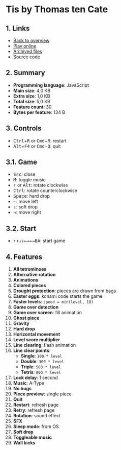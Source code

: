 # Tis by Thomas ten Cate

## 1. Links

- [Back to overview](../README.md)
- [Play online](https://nineteendo.github.io/tetris4karchive/tis/archive)
- [Archived files](https://github.com/nineteendo/tetris4karchive/tree/main/tis/archive)
- [Source code](https://github.com/ttencate/tis)

## 2. Summary

- **Programming language**: JavaScript
- **Main size**: 4,0 KB
- **Extra size**: 1,0 KB
- **Total size**: 5,0 KB
- **Feature count**: 30
- **Bytes per feature**: 134 B

## 3. Controls

- <kbd>Ctrl</kbd>+<kbd>R</kbd> or <kbd>Cmd</kbd>+<kbd>R</kbd>: restart
- <kbd>Alt</kbd>+<kbd>F4</kbd> or <kbd>Cmd</kbd>+<kbd>Q</kbd>: quit

## 3.1. Game

- <kbd>Esc</kbd>: close
- <kbd>M</kbd>: toggle music
- <kbd>↑</kbd> or <kbd>Alt</kbd>: rotate clockwise
- <kbd>Ctrl</kbd>: rotate counterclockwise
- <kbd>Space</kbd>: hard drop
- <kbd>←</kbd>: move left
- <kbd>↓</kbd>: soft drop
- <kbd>→</kbd>: move right

## 3.2. Start

- <kbd>↑</kbd><kbd>↑</kbd><kbd>↓</kbd><kbd>↓</kbd><kbd>←</kbd><kbd>→</kbd><kbd>←</kbd><kbd>→</kbd><kbd>B</kbd><kbd>A</kbd>: start game

## 4. Features

1. **All tetrominoes**
2. **Alternative rotation**
3. **Animations**
4. **Colored pieces**
6. **Drought protection**: pieces are drawn from bags
7. **Easter eggs**: konami code starts the game
8. **Faster levels**: `speed = min(level, 18)`
9. **Game over detection**
10. **Game over screen**: fill animation
11. **Ghost piece**
12. **Gravity**
13. **Hard drop**
14. **Horizontal movement**
15. **Level score multiplier**
16. **Line clearing**: flash animation
17. **Line clear points**:
    - **Single**: `100 * level`
    - **Double**: `300 * level`
    - **Triple**: `500 * level`
    - **Tetris**: `800 * level`
18. **Lock delay**: 1 second
19. **Music**: A-Type
20. **No bugs**
21. **Piece preview**: single piece
22. **Quit**
23. **Restart**: refresh page
24. **Retry**: refresh page
25. **Rotation**: sound effect
26. **SFX**
27. **Sleep mode**: from OS
28. **Soft drop**
29. **Toggleable music**
30. **Wall kicks**